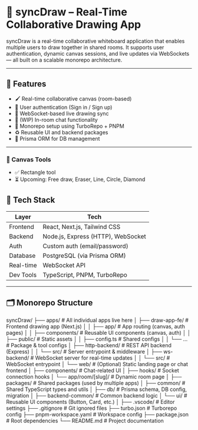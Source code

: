 # 🎨 syncDraw – Real-Time Collaborative Drawing App

syncDraw is a real-time collaborative whiteboard application that enables multiple users to draw together in shared rooms. It supports user authentication, dynamic canvas sessions, and live updates via WebSockets — all built on a scalable monorepo architecture.

---

## 🚀 Features

- 🖌️ Real-time collaborative canvas (room-based)
- 🔐 User authentication (Sign in / Sign up)
- 📡 WebSocket-based live drawing sync
- 💬 (WIP) In-room chat functionality
- 🧱 Monorepo setup using TurboRepo + PNPM
- ♻️ Reusable UI and backend packages
- 🧠 Prisma ORM for DB management

---

### 🧰 Canvas Tools

- ✅ Rectangle tool
- ⏳ Upcoming: Free draw, Eraser, Line, Circle, Diamond

## 🧰 Tech Stack

| Layer         | Tech                             |
|--------------|----------------------------------|
| Frontend      | React, Next.js, Tailwind CSS     |
| Backend       | Node.js, Express (HTTP), WebSocket |
| Auth          | Custom auth (email/password)     |
| Database      | PostgreSQL (via Prisma ORM)      |
| Real-time     | WebSocket API                    |
| Dev Tools     | TypeScript, PNPM, TurboRepo      |

---

## 🗂️ Monorepo Structure

syncDraw/
├── apps/                          # All individual apps live here
│   ├── draw-app-fe/               # Frontend drawing app (Next.js)
│   │   ├── app/                   # App routing (canvas, auth pages)
│   │   ├── components/            # Reusable UI components (canvas, auth)
│   │   ├── public/                # Static assets
│   │   ├── config.ts              # Shared configs
│   │   └── ...                    # Package & tool configs
│   ├── http-backend/             # REST API backend (Express)
│   │   └── src/                   # Server entrypoint & middleware
│   ├── ws-backend/               # WebSocket server for real-time updates
│   │   └── src/                   # WebSocket entrypoint
│   └── web/                       # (Optional) Static landing page or chat frontend
│       ├── components/           # Chat-related UI
│       ├── hooks/                # Socket connection hooks
│       └── app/room/[slug]/      # Dynamic room page
│
├── packages/                      # Shared packages (used by multiple apps)
│   ├── common/                    # Shared TypeScript types and utils
│   ├── db/                        # Prisma schema, DB config, migration
│   ├── backend-common/           # Common backend logic
│   └── ui/                        # Reusable UI components (Button, Card, etc.)
│
├── .vscode/                       # Editor settings
├── .gitignore                     # Git ignored files
├── turbo.json                     # Turborepo config
├── pnpm-workspace.yaml            # Workspace config
├── package.json                   # Root dependencies
└── README.md                      # Project documentation

